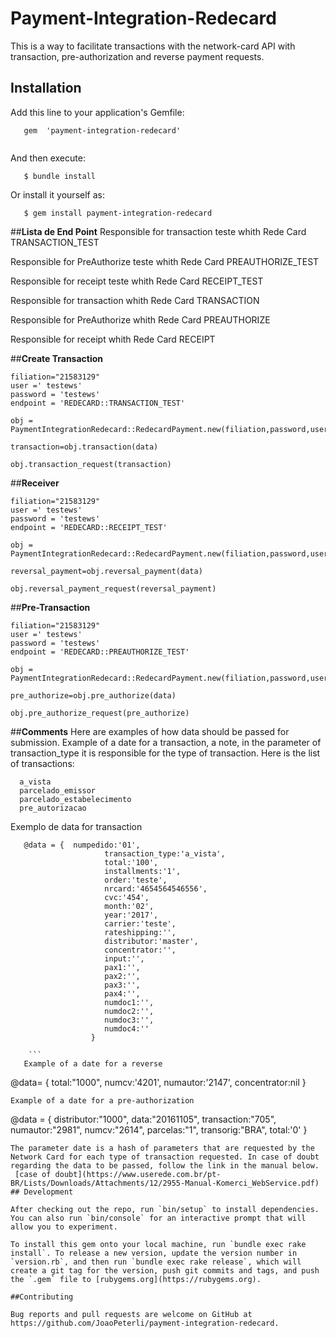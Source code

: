 # Payment-Integration-Redecard

 This is a way to facilitate transactions with the network-card API with transaction, pre-authorization and reverse payment requests.

 ## Installation

 Add this line to your application's Gemfile:

 ```
    gem  'payment-integration-redecard'
	
 ```

  And then execute:
```
   $ bundle install
```
  Or install it yourself as:
  
```
   $ gem install payment-integration-redecard
```


  ##**Lista de End Point**
  Responsible for transaction teste whith Rede Card
   TRANSACTION_TEST

  Responsible for PreAuthorize teste  whith Rede Card
   PREAUTHORIZE_TEST

  Responsible for receipt teste  whith Rede Card
   RECEIPT_TEST

  Responsible for transaction  whith Rede Card
   TRANSACTION

  Responsible for PreAuthorize  whith Rede Card
   PREAUTHORIZE

  Responsible for receipt  whith Rede Card
   RECEIPT
                            

  ##**Create Transaction**
  ```
  filiation="21583129"
  user =' testews'
  password = 'testews'
  endpoint = 'REDECARD::TRANSACTION_TEST'

  obj = PaymentIntegrationRedecard::RedecardPayment.new(filiation,password,user,endpoint) 

  transaction=obj.transaction(data)
  
  obj.transaction_request(transaction)
  
  ```

  ##**Receiver**
  ```
  filiation="21583129"
  user =' testews'
  password = 'testews'
  endpoint = 'REDECARD::RECEIPT_TEST'

  obj = PaymentIntegrationRedecard::RedecardPayment.new(filiation,password,user,endpoint) 

  reversal_payment=obj.reversal_payment(data)

  obj.reversal_payment_request(reversal_payment)

  ```

  ##**Pre-Transaction**
  ```
  filiation="21583129"
  user =' testews'
  password = 'testews'
  endpoint = 'REDECARD::PREAUTHORIZE_TEST'

  obj = PaymentIntegrationRedecard::RedecardPayment.new(filiation,password,user,endpoint)  

  pre_authorize=obj.pre_authorize(data)

  obj.pre_authorize_request(pre_authorize)

  ```

  ##**Comments**
  Here are examples of how data should be passed for submission.
 Example of a date for a transaction, a note, in the parameter of transaction_type it is responsible for the type of transaction. Here is the list of transactions:
   ```    
     a_vista 
     parcelado_emissor 
     parcelado_estabelecimento
     pre_autorizacao 
```
Exemplo de data for transaction
```
   @data = {  numpedido:'01',
					 transaction_type:'a_vista',     
					 total:'100',
					 installments:'1',
					 order:'teste',
					 nrcard:'4654564546556',
					 cvc:'454',
					 month:'02', 
					 year:'2017',
					 carrier:'teste',
					 rateshipping:'', 
					 distributor:'master',
					 concentrator:'',
					 input:'', 
					 pax1:'',
					 pax2:'',
					 pax3:'',
					 pax4:'',
					 numdoc1:'',
					 numdoc2:'',
					 numdoc3:'',
					 numdoc4:''
                  }
 
    ``` 
   Example of a date for a reverse
   ```  
   @data= {  total:"1000",
					numcv:'4201',
					numautor:'2147',
					concentrator:nil
                 }  

   ``` 
   Example of a date for a pre-authorization
  
   ``` 
   @data = { distributor:"1000",
					data:"20161105",
					transaction:"705",        
					numautor:"2981",
					numcv:"2614",
					parcelas:"1",
					transorig:"BRA",
					total:'0' 
      			  }       
   ``` 
   The parameter date is a hash of parameters that are requested by the Network Card for each type of transaction requested. In case of doubt regarding the data to be passed, follow the link in the manual below.
    [case of doubt](https://www.userede.com.br/pt-BR/Lists/Downloads/Attachments/12/2955-Manual-Komerci_WebService.pdf)
  ## Development

  After checking out the repo, run `bin/setup` to install dependencies. You can also run `bin/console` for an interactive prompt that will allow you to experiment.

  To install this gem onto your local machine, run `bundle exec rake install`. To release a new version, update the version number in `version.rb`, and then run `bundle exec rake release`, which will create a git tag for the version, push git commits and tags, and push the `.gem` file to [rubygems.org](https://rubygems.org).

 ##Contributing

   Bug reports and pull requests are welcome on GitHub at https://github.com/JoaoPeterli/payment-integration-redecard.

